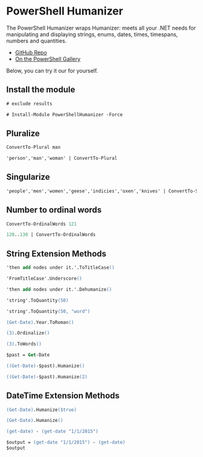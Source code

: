 <!-- chapter start -->

# PowerShell Humanizer

The PowerShell Humanizer wraps Humanizer: meets all your .NET needs for manipulating and displaying strings, enums, dates, times, timespans, numbers and quantities.

- [GitHub Repo](https://github.com/dfinke/PowerShellHumanizer)
- [On the PowerShell Gallery](https://www.powershellgallery.com/packages/PowerShellHumanizer)

Below, you can try it our for yourself.

## Install the module

```ps
# exclude results

# Install-Module PowerShellHumanizer -Force
```

## Pluralize

```ps
ConvertTo-Plural man
```

```ps
'person','man','woman' | ConvertTo-Plural
```

## Singularize

```ps
'people','men','women','geese','indicies','oxen','knives' | ConvertTo-Singular
```

## Number to ordinal words

```ps
ConvertTo-OrdinalWords 121
```

```ps
120..130 | ConvertTo-OrdinalWords
```

## String Extension Methods

```ps
'then add nodes under it.'.ToTitleCase()
```

```ps
'FromTitleCase'.Underscore()
```

```ps
'then add nodes under it.'.Dehumanize()
```

```ps
'string'.ToQuantity(50)
```

```ps
'string'.ToQuantity(50, "word")
```

```ps
(Get-Date).Year.ToRoman()
```

```ps
(3).Ordinalize()
```

```ps
(3).ToWords()
```

```ps
$past = Get-Date
```

```ps
((Get-Date)-$past).Humanize()
```

```ps
((Get-Date)-$past).Humanize(2)
```

## DateTime Extension Methods

```ps
(Get-Date).Humanize($true)
```

```ps
(Get-Date).Humanize()
```

```ps
(get-date) - (get-date "1/1/2015")
```

```ps
$output = (get-date "1/1/2015") - (get-date)
$output
```
<!-- chapter end -->